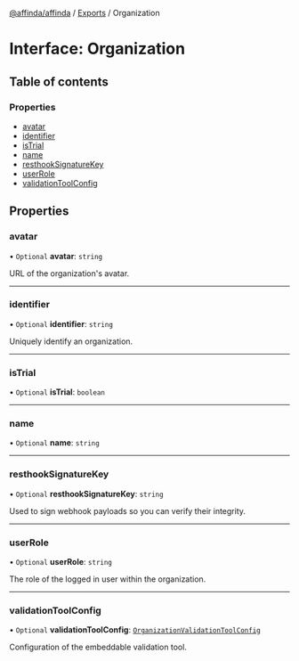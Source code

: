 [@affinda/affinda](../README.md) / [Exports](../modules.md) / Organization

# Interface: Organization

## Table of contents

### Properties

- [avatar](Organization.md#avatar)
- [identifier](Organization.md#identifier)
- [isTrial](Organization.md#istrial)
- [name](Organization.md#name)
- [resthookSignatureKey](Organization.md#resthooksignaturekey)
- [userRole](Organization.md#userrole)
- [validationToolConfig](Organization.md#validationtoolconfig)

## Properties

### avatar

• `Optional` **avatar**: `string`

URL of the organization's avatar.

___

### identifier

• `Optional` **identifier**: `string`

Uniquely identify an organization.

___

### isTrial

• `Optional` **isTrial**: `boolean`

___

### name

• `Optional` **name**: `string`

___

### resthookSignatureKey

• `Optional` **resthookSignatureKey**: `string`

Used to sign webhook payloads so you can verify their integrity.

___

### userRole

• `Optional` **userRole**: `string`

The role of the logged in user within the organization.

___

### validationToolConfig

• `Optional` **validationToolConfig**: [`OrganizationValidationToolConfig`](OrganizationValidationToolConfig.md)

Configuration of the embeddable validation tool.
